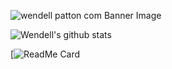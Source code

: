 ![wendell patton com Banner Image](https://user-images.githubusercontent.com/63669713/93732894-1212a000-fb99-11ea-8941-0ef348a084a8.jpg)

![Wendell's github stats](https://github-readme-stats.vercel.app/api?username=wppattonjr&show_icons=true&theme=onedark)

[![ReadMe Card](https://github-readme-stats.vercel.app/api/pin/?username=wppattonjr&repo=github-readme-stats)


